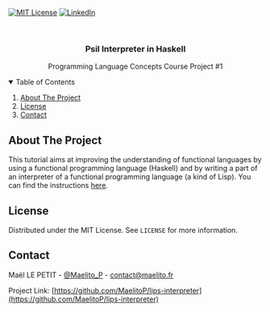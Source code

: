 [![MIT License][license-shield]][license-url]
[![LinkedIn][linkedin-shield]][linkedin-url]

<br />
<p align="center">
  <h3 align="center">Psil Interpreter in Haskell</h3>
  <p align="center"> Programming Language Concepts Course Project #1 </p>
</p>



<!-- TABLE OF CONTENTS -->
<details open="open">
  <summary>Table of Contents</summary>
  <ol>
    <li>
      <a href="#about-the-project">About The Project</a>
    </li>
    <li><a href="#license">License</a></li>
    <li><a href="#contact">Contact</a></li>
  </ol>
</details>



<!-- ABOUT THE PROJECT -->
## About The Project

This tutorial aims at improving the understanding of functional languages by using a functional programming language (Haskell) and by writing a part of an interpreter of a functional programming language (a kind of Lisp).
You can find the instructions [here](https://twitter.com/Maelito_P).

<!-- LICENSE -->
## License

Distributed under the MIT License. See `LICENSE` for more information.

<!-- CONTACT -->
## Contact

Maël LE PETIT - [@Maelito_P](https://twitter.com/Maelito_P) - contact@maelito.fr

Project Link: [https://github.com/MaelitoP/lips-interpreter](https://github.com/MaelitoP/lips-interpreter)

<!-- MARKDOWN LINKS & IMAGES -->
[license-shield]: https://img.shields.io/github/license/othneildrew/Best-README-Template.svg?style=for-the-badge
[license-url]: https://github.com/MaelitoP/lips-interpreter/blob/main/LICENSE
[linkedin-shield]: https://img.shields.io/badge/-LinkedIn-black.svg?style=for-the-badge&logo=linkedin&colorB=555
[linkedin-url]: https://www.linkedin.com/in/maelitop/
